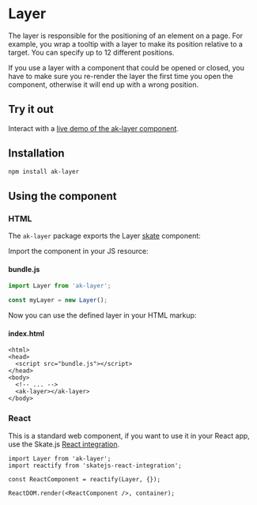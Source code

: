 # Layer

The layer is responsible for the positioning of an element on a page. For example, you wrap a tooltip with a layer to make its position relative to a target. You can specify up to 12 different positions.

If you use a layer with a component that could be opened or closed, you have to make sure you re-render the layer the first time you open the component, otherwise it will end up with a wrong position.

## Try it out

Interact with a [live demo of the ak-layer component](https://aui-cdn.atlassian.com/atlaskit/stories/ak-layer/@VERSION@/).

## Installation

```sh
npm install ak-layer
```

## Using the component

### HTML

The `ak-layer` package exports the Layer [skate](https://github.com/skatejs/skatejs) component:

Import the component in your JS resource:
 
#### bundle.js

```js
import Layer from 'ak-layer';

const myLayer = new Layer();
```
Now you can use the defined layer in your HTML markup:

#### index.html

```
<html>
<head>
  <script src="bundle.js"></script>
</head>
<body>
  <!-- ... -->
  <ak-layer></ak-layer>
</body>
```
### React

This is a standard web component, if you want to use it in your React app, use the Skate.js [React integration](https://github.com/webcomponents/react-integration).


```
import Layer from 'ak-layer';
import reactify from 'skatejs-react-integration';

const ReactComponent = reactify(Layer, {});

ReactDOM.render(<ReactComponent />, container);
```




